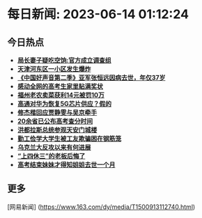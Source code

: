 
# 每日新闻: 2023-06-14 01:12:24
## 今日热点

- **[局长妻子疑吃空饷:官方成立调查组](https://www.163.com/search?keyword=%E5%B1%80%E9%95%BF%E5%A6%BB%E5%AD%90%E7%96%91%E5%90%83%E7%A9%BA%E9%A5%B7+%E5%AE%98%E6%96%B9%E6%88%90%E7%AB%8B%E8%B0%83%E6%9F%A5%E7%BB%84)**
- **[天津河东区一小区发生爆炸](https://www.163.com/search?keyword=%E5%A4%A9%E6%B4%A5%E6%B2%B3%E4%B8%9C%E5%8C%BA%E4%B8%80%E5%B0%8F%E5%8C%BA%E5%8F%91%E7%94%9F%E7%88%86%E7%82%B8)**
- **[《中国好声音第二季》亚军张恒远因病去世，年仅37岁](https://www.163.com/search?keyword=%E3%80%8A%E4%B8%AD%E5%9B%BD%E5%A5%BD%E5%A3%B0%E9%9F%B3%E7%AC%AC%E4%BA%8C%E5%AD%A3%E3%80%8B%E4%BA%9A%E5%86%9B%E5%BC%A0%E6%81%92%E8%BF%9C%E5%9B%A0%E7%97%85%E5%8E%BB%E4%B8%96%EF%BC%8C%E5%B9%B4%E4%BB%8537%E5%B2%81)**
- **[感动全网的高考生家里贴满奖状](https://www.163.com/search?keyword=%E6%84%9F%E5%8A%A8%E5%85%A8%E7%BD%91%E7%9A%84%E9%AB%98%E8%80%83%E7%94%9F%E5%AE%B6%E9%87%8C%E8%B4%B4%E6%BB%A1%E5%A5%96%E7%8A%B6)**
- **[福州老农卖菜获利14元被罚10万](https://www.163.com/search?keyword=%E7%A6%8F%E5%B7%9E%E8%80%81%E5%86%9C%E5%8D%96%E8%8F%9C%E8%8E%B7%E5%88%A914%E5%85%83%E8%A2%AB%E7%BD%9A10%E4%B8%87)**
- **[高通对华为恢复5G芯片供应？假的](https://www.163.com/search?keyword=%E9%AB%98%E9%80%9A%E5%AF%B9%E5%8D%8E%E4%B8%BA%E6%81%A2%E5%A4%8D5G%E8%8A%AF%E7%89%87%E4%BE%9B%E5%BA%94%EF%BC%9F%E5%81%87%E7%9A%84)**
- **[修杰楷回应贾静雯与吴京牵手](https://www.163.com/search?keyword=%E4%BF%AE%E6%9D%B0%E6%A5%B7%E5%9B%9E%E5%BA%94%E8%B4%BE%E9%9D%99%E9%9B%AF%E4%B8%8E%E5%90%B4%E4%BA%AC%E7%89%B5%E6%89%8B)**
- **[20余省已公布高考查分时间](https://www.163.com/search?keyword=20%E4%BD%99%E7%9C%81%E5%B7%B2%E5%85%AC%E5%B8%83%E9%AB%98%E8%80%83%E6%9F%A5%E5%88%86%E6%97%B6%E9%97%B4)**
- **[洪都拉斯总统参观天安门城楼](https://www.163.com/search?keyword=%E6%B4%AA%E9%83%BD%E6%8B%89%E6%96%AF%E6%80%BB%E7%BB%9F%E5%8F%82%E8%A7%82%E5%A4%A9%E5%AE%89%E9%97%A8%E5%9F%8E%E6%A5%BC)**
- **[勤工俭学大学生被工友欺骗困在钢筋笼](https://www.163.com/search?keyword=%E5%8B%A4%E5%B7%A5%E4%BF%AD%E5%AD%A6%E5%A4%A7%E5%AD%A6%E7%94%9F%E8%A2%AB%E5%B7%A5%E5%8F%8B%E6%AC%BA%E9%AA%97%E5%9B%B0%E5%9C%A8%E9%92%A2%E7%AD%8B%E7%AC%BC)**
- **[乌克兰大反攻以来有何进展](https://www.163.com/search?keyword=%E4%B9%8C%E5%85%8B%E5%85%B0%E5%A4%A7%E5%8F%8D%E6%94%BB%E4%BB%A5%E6%9D%A5%E6%9C%89%E4%BD%95%E8%BF%9B%E5%B1%95)**
- **[“上四休三”的老板后悔了](https://www.163.com/search?keyword=%E2%80%9C%E4%B8%8A%E5%9B%9B%E4%BC%91%E4%B8%89%E2%80%9D%E7%9A%84%E8%80%81%E6%9D%BF%E5%90%8E%E6%82%94%E4%BA%86)**
- **[高考结束妹妹才得知姐姐去世一个月](https://www.163.com/search?keyword=%E9%AB%98%E8%80%83%E7%BB%93%E6%9D%9F%E5%A6%B9%E5%A6%B9%E6%89%8D%E5%BE%97%E7%9F%A5%E5%A7%90%E5%A7%90%E5%8E%BB%E4%B8%96%E4%B8%80%E4%B8%AA%E6%9C%88)**

## 更多
[网易新闻] (https://www.163.com/dy/media/T1500913112740.html)
